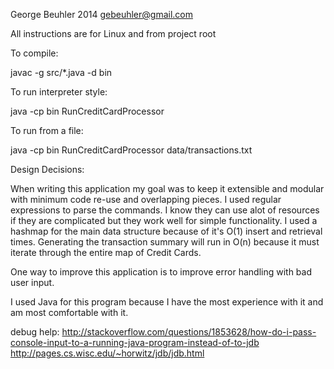 George Beuhler 2014 gebeuhler@gmail.com

All instructions are for Linux and from project root

To compile:

javac -g src/*.java -d bin

To run interpreter style:

java -cp bin RunCreditCardProcessor

To run from a file:

java -cp bin RunCreditCardProcessor data/transactions.txt

Design Decisions:

When writing this application my goal was to keep it extensible and modular with minimum code re-use and overlapping pieces.
I used regular expressions to parse the commands. I know they can use alot of resources if they are complicated but they work well
for simple functionality. I used a hashmap for the main data structure because of it's O(1) insert and retrieval times.
Generating the transaction summary will run in O(n) because it must iterate through the entire map of Credit Cards.
  
One way to improve this application is to improve error handling with bad user input.

I used Java for this program because I have the most experience with it and am most comfortable with it.

debug help:
http://stackoverflow.com/questions/1853628/how-do-i-pass-console-input-to-a-running-java-program-instead-of-to-jdb
http://pages.cs.wisc.edu/~horwitz/jdb/jdb.html

